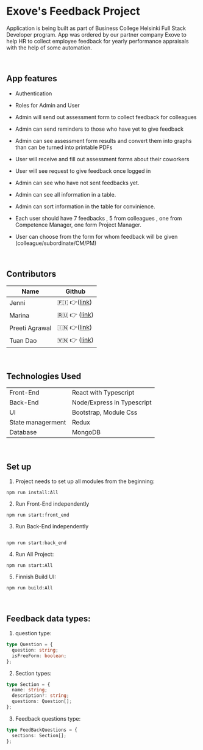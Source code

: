 <h1>Exove's Feedback Project</h1>

<p>Application is being built as part of Business College Helsinki Full Stack Developer program. App was ordered by our partner company Exove to help HR to collect employee feedback for yearly performance appraisals with the help of some automation. </p>

<br/>

<h2>App features</h2>

- Authentication
- Roles for Admin and User
- Admin will send out assessment form to collect feedback for colleagues
- Admin can send reminders to those who have yet to give feedback
- Admin can see assessment form results and convert them into graphs than can be turned into printable PDFs
- User will receive and fill out assessment forms about their coworkers
- User will see request to give feedback once logged in

- Admin can see who have not sent feedbacks yet.
- Admin can see all information in a table.
- Admin can sort information in the table for convinience.
- Each user should have 7 feedbacks , 5 from colleagues , one from Competence Manager, one form Project Manager.
- User can choose from the form for whom feedback will be given (colleague/subordinate/CM/PM)

<br/>
<h2>Contributors</h2>

| Name           | Github                                                     |
| -------------- | ---------------------------------------------------------- |
| Jenni          | 🇫🇮 👉(<a href='https://github.com/kirpister'>link</a>)     |
| Marina         | 🇷🇺 👉 (<a href='https://github.com/marinezh'>link</a>)     |
| Preeti Agrawal | 🇮🇳 👉(<a href='https://github.com/preetiag18'>link</a>)    |
| Tuan Dao       | 🇻🇳 👉 (<a href='https://github.com/TuanDao-0110'>link</a>) |

<br/>

<h2>Technologies Used</h2>

|                   |                            |
| ----------------- | -------------------------- |
| Front-End         | React with Typescript      |
| Back-End          | Node/Express in Typescript |
| UI                | Bootstrap, Module Css      |
| State managerment | Redux                      |
| Database          | MongoDB                    |

<br/>

<h2>Set up</h2>

1. Project needs to set up all modules from the beginning:

```
npm run install:All
```

2. Run Front-End independently

```
npm run start:front_end

```

3. Run Back-End independently

```

npm run start:back_end

```

4. Run All Project:

```
npm run start:All
```

5. Finnish Build UI:

```
npm run build:All

```

<br/>
<h2>Feedback data types: </h2>

1. question type:

```ts
type Question = {
  question: string;
  isFreeForm: boolean;
};
```

2. Section types:

```ts
type Section = {
  name: string;
  description?: string;
  questions: Question[];
};
```

3. Feedback questions type:

```ts
type FeedBackQuestions = {
  sections: Section[];
};
```
